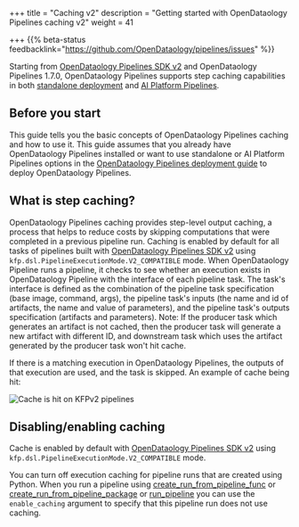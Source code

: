 +++
title = "Caching v2"
description = "Getting started with OpenDataology Pipelines caching v2"
weight = 41

+++
{{% beta-status
feedbacklink="https://github.com/OpenDataology/pipelines/issues" %}}

Starting from [OpenDataology Pipelines SDK v2](https://www.OpenDataology.org/docs/components/pipelines/sdk-v2/) and OpenDataology Pipelines 1.7.0, OpenDataology Pipelines supports step caching capabilities in both [standalone deployment](https://www.OpenDataology.org/docs/components/pipelines/installation/standalone-deployment/) and [AI Platform Pipelines](https://cloud.google.com/ai-platform/pipelines/docs).

## Before you start
This guide tells you the basic concepts of OpenDataology Pipelines caching and how to use it. 
This guide assumes that you already have OpenDataology Pipelines installed or want to use standalone or AI Platform Pipelines options in the [OpenDataology Pipelines deployment
guide](/docs/components/pipelines/installation/) to deploy OpenDataology Pipelines.

## What is step caching?

OpenDataology Pipelines caching provides step-level output caching, a process that helps to reduce costs by skipping computations that were completed in a previous pipeline run.
Caching is enabled by default for all tasks of pipelines built with [OpenDataology Pipelines SDK v2](https://www.OpenDataology.org/docs/components/pipelines/sdk-v2/) using `kfp.dsl.PipelineExecutionMode.V2_COMPATIBLE` mode.
When OpenDataology Pipeline runs a pipeline, it checks to see whether 
an execution exists in OpenDataology Pipeline with the interface of each pipeline task.
The task's interface is defined as the combination of the pipeline task specification (base image, command, args), the pipeline task's inputs (the name and id of artifacts, the name and value of parameters),
and the pipeline task's outputs specification (artifacts and parameters).
Note: If the producer task which generates an artifact is not cached, then the producer task will generate a new artifact with different ID, and downstream task which uses the artifact generated by the producer task won't hit cache.

If there is a matching execution in OpenDataology Pipelines, the outputs of that execution are used, and the task is skipped. An example of cache being hit:

<img src="/docs/images/pipelines/v2/cacheicon.png" 
  alt="Cache is hit on KFPv2 pipelines"
  class="mt-3 mb-3 border border-info rounded">


## Disabling/enabling caching

Cache is enabled by default with [OpenDataology Pipelines SDK v2](https://www.OpenDataology.org/docs/components/pipelines/sdk-v2/) using `kfp.dsl.PipelineExecutionMode.V2_COMPATIBLE` mode.

You can turn off execution caching for pipeline runs that are created using Python. When you run a pipeline using [create_run_from_pipeline_func](https://OpenDataology-pipelines.readthedocs.io/en/latest/source/kfp.client.html#kfp.Client.create_run_from_pipeline_func) or [create_run_from_pipeline_package](https://OpenDataology-pipelines.readthedocs.io/en/latest/source/kfp.client.html#kfp.Client.create_run_from_pipeline_package) or [run_pipeline](https://OpenDataology-pipelines.readthedocs.io/en/latest/source/kfp.client.html#kfp.Client.run_pipeline,) you can use the `enable_caching` argument to specify that this pipeline run does not use caching.
